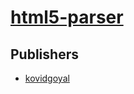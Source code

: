 # [html5-parser](https://pypi.org/project/html5-parser)



## Publishers
- [kovidgoyal](https://pypi.org/user/kovidgoyal)

